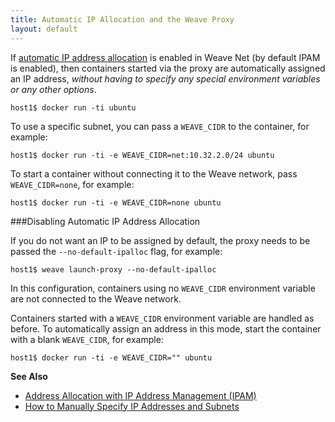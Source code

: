 ```yaml
---
title: Automatic IP Allocation and the Weave Proxy
layout: default
---
```



If [automatic IP address allocation](/site/ipam.md) is enabled in Weave Net (by default IPAM is enabled),
then containers started via the proxy are automatically assigned an IP address, *without having to specify any
special environment variables or any other options*.

    host1$ docker run -ti ubuntu

To use a specific subnet, you can pass a `WEAVE_CIDR` to the container, for example:

    host1$ docker run -ti -e WEAVE_CIDR=net:10.32.2.0/24 ubuntu

To start a container without connecting it to the Weave network, pass
`WEAVE_CIDR=none`, for example:

    host1$ docker run -ti -e WEAVE_CIDR=none ubuntu

###Disabling Automatic IP Address Allocation

If you do not want an IP to be assigned by default, the proxy needs to
be passed the `--no-default-ipalloc` flag, for example:

    host1$ weave launch-proxy --no-default-ipalloc

In this configuration, containers using no `WEAVE_CIDR` environment
variable are not connected to the Weave network. 

Containers started with a `WEAVE_CIDR` environment variable are handled as before. 
To automatically assign an address in this mode, start the
container with a blank `WEAVE_CIDR`, for example:

    host1$ docker run -ti -e WEAVE_CIDR="" ubuntu
    
**See Also**

 * [Address Allocation with IP Address Management (IPAM)](/site/ipam.md)
 * [How to Manually Specify IP Addresses and Subnets](/site/using-weave/manual-ip-address.md)    
